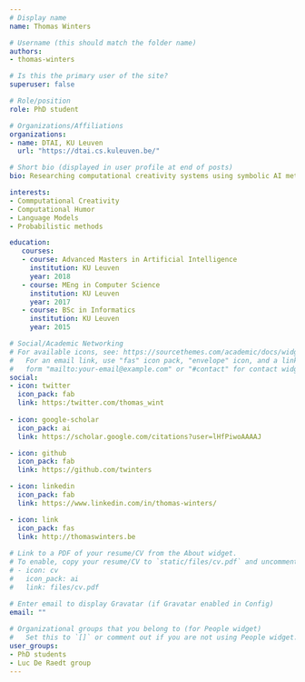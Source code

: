 ```yaml
---
# Display name
name: Thomas Winters

# Username (this should match the folder name)
authors:
- thomas-winters

# Is this the primary user of the site?
superuser: false

# Role/position
role: PhD student

# Organizations/Affiliations
organizations:
- name: DTAI, KU Leuven
  url: "https://dtai.cs.kuleuven.be/"

# Short bio (displayed in user profile at end of posts)
bio: Researching computational creativity systems using symbolic AI methodologies.

interests:
- Commputational Creativity
- Computational Humor
- Language Models
- Probabilistic methods

education:
   courses:
   - course: Advanced Masters in Artificial Intelligence
     institution: KU Leuven
     year: 2018
   - course: MEng in Computer Science
     institution: KU Leuven
     year: 2017
   - course: BSc in Informatics
     institution: KU Leuven
     year: 2015

# Social/Academic Networking
# For available icons, see: https://sourcethemes.com/academic/docs/widgets/#icons
#   For an email link, use "fas" icon pack, "envelope" icon, and a link in the
#   form "mailto:your-email@example.com" or "#contact" for contact widget.
social:
- icon: twitter
  icon_pack: fab
  link: https:/twitter.com/thomas_wint
  
- icon: google-scholar
  icon_pack: ai
  link: https://scholar.google.com/citations?user=lHfPiwoAAAAJ

- icon: github
  icon_pack: fab
  link: https://github.com/twinters

- icon: linkedin
  icon_pack: fab
  link: https://www.linkedin.com/in/thomas-winters/

- icon: link
  icon_pack: fas
  link: http://thomaswinters.be
  
# Link to a PDF of your resume/CV from the About widget.
# To enable, copy your resume/CV to `static/files/cv.pdf` and uncomment the lines below.  
# - icon: cv
#   icon_pack: ai
#   link: files/cv.pdf

# Enter email to display Gravatar (if Gravatar enabled in Config)
email: ""
  
# Organizational groups that you belong to (for People widget)
#   Set this to `[]` or comment out if you are not using People widget.  
user_groups:
- PhD students
- Luc De Raedt group
---
```

